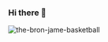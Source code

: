 ### Hi there 👋

![the-bron-jame-basketball](https://github.com/Goeschel18769/Goeschel18769/assets/111045600/b267ead4-36fc-44d0-a13f-0fe1f9ec0ce6)

